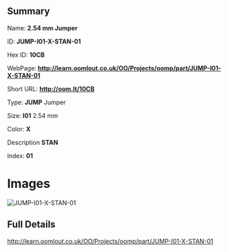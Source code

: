 

## Summary
 
Name: __2.54 mm Jumper__

ID: __JUMP-I01-X-STAN-01__

Hex ID: __10CB__

WebPage: __http://learn.oomlout.co.uk/OO/Projects/oomp/part/JUMP-I01-X-STAN-01__

Short URL: __http://oom.lt/10CB__


Type: __JUMP__ Jumper 

Size: __I01__ 2.54 mm 

Color: __X__  

Description __STAN__  

Index: __01__


# Images
![JUMP-I01-X-STAN-01](http://oomlout.com/oomp-gen/parts/JUMP-I01-X-STAN-01/JUMP-I01-X-STAN-01_420.jpg)



## Full Details

 http://learn.oomlout.co.uk/OO/Projects/oomp/part/JUMP-I01-X-STAN-01














